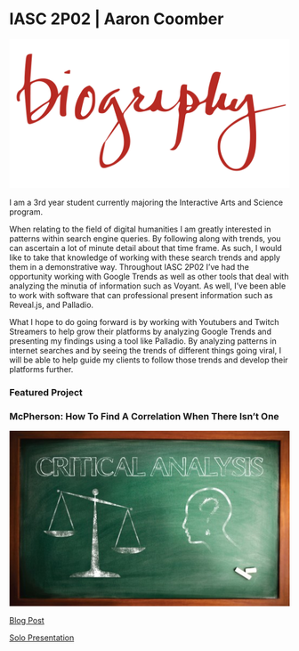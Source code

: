# IASC 2P02 | Aaron Coomber

![](images/bio.png)


I am a 3rd year student currently majoring the Interactive Arts and Science program.  

When relating to the field of digital humanities I am greatly interested in patterns within search engine queries. By following along with trends, you can ascertain a lot of minute detail about that time frame. As such, I would like to take that knowledge of working with these search trends and apply them in a demonstrative way.
Throughout IASC 2P02 I’ve had the opportunity working with Google Trends as well as other tools that deal with analyzing the minutia of information such as Voyant. As well, I’ve been able to work with software that can professional present information such as Reveal.js, and Palladio.

What I hope to do going forward is by working with Youtubers and Twitch Streamers to help grow their platforms by analyzing Google Trends and presenting my findings using a tool like Palladio. By analyzing patterns in internet searches and by seeing the trends of different things going viral, I will be able to help guide my clients to follow those trends and develop their platforms further.


### Featured Project

### McPherson: How To Find A Correlation When There Isn’t One

![](images/analysis.jpg)


[Blog Post](publish_blog_post.md)

[Solo Presentation](reveal_working/presentation.html)
